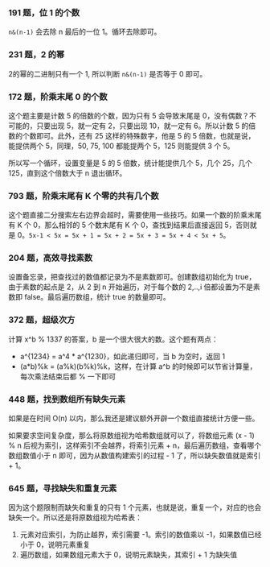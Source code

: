 ### 191 题，位 1 的个数

`n&(n-1)` 会去除 n 最后的一位 1。循环去除即可。

### 231 题，2 的幂

2的幂的二进制只有一个 1, 所以判断 `n&(n-1)` 是否等于 0 即可。

### 172 题，阶乘末尾 0 的个数

这个题主要是计数 5 的倍数的个数，因为只有 5 会导致末尾是 0，没有偶数？不可能的，只要出现 5，就一定有 2，只要出现 10，就一定有 6。所以计数 5 的倍数的个数即可。此外，还有 25 这样的特殊数字，他是 5 的 5 倍数，也就是说，能提供两个 5，同理，50, 75, 100 都能提两个 5，125 则能提供 3 个 5。

所以写一个循环，设置变量是 5 的 5 倍数，统计能提供几个 5，几个 25，几个 125，直到这个倍数大于 n 退出循环。

### 793 题，阶乘末尾有 K 个零的共有几个数

这个题直接二分搜索左右边界会超时，需要使用一些技巧。如果一个数的阶乘末尾有 K 个 0，那么相邻的 5 个数末尾有 K 个 0，查找到结果后直接返回 5，否则就是 0。`5x-1 < 5x = 5x + 1 = 5x + 2 = 5x + 3 = 5x + 4 < 5x + 5`。

### 204 题，高效寻找素数

设置备忘录，把查找过的数值都记录为不是素数即可。创建数组初始化为 true，由于素数的起点是 2，从 2 到 n 开始遍历，对于每个数的 2,..,i 倍都设置为不是素数即 false。最后遍历数组，统计 true 的数量即可。

### 372 题，超级次方

计算 x^b % 1337 的答案，b 是一个很大很大的数。这个题有两点：

- a^{1234} = a^4 \* a^{1230}，如此递归即可，当 b 为空时，返回 1
- (a\*b)%k = (a%k)(b%k)%k，这样，在计算 a^b 的时候即可以节省计算量，每次乘法结束后都 % 一下即可

### 448 题，找到数组所有缺失元素

如果是在时间 O(n) 以内，那么我还是建议额外开辟一个数组直接统计方便一些。

如果要求空间复杂度，那么将原数组视为哈希数组就可以了，将数组元素 (x - 1) % n 后视为索引，这样索引不会越界，将索引元素 + n，最后遍历数组，查看哪个数组数值小于 n 即可，因为从数值构建索引的过程 - 1 了，所以缺失数值就是索引 + 1。

### 645 题，寻找缺失和重复元素

因为这个题限制而缺失和重复的只有 1 个元素，也就是说，重复一个，对应的也会缺失一个。所以还是将原数组视为哈希表：

1. 元素对应索引，为防止越界，索引需要 -1。索引的数值乘以 -1，如果数值已经小于 0，说明元素重复
2. 遍历数组，如果数组元素大于 0，说明元素缺失，其索引 + 1 为缺失值
